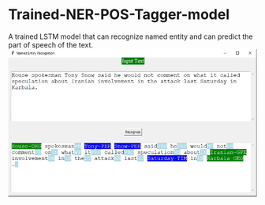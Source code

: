 # Trained-NER-POS-Tagger-model
A trained LSTM model that can recognize named entity and can predict the part of speech of the text.
![Demo](demo.jpg)
